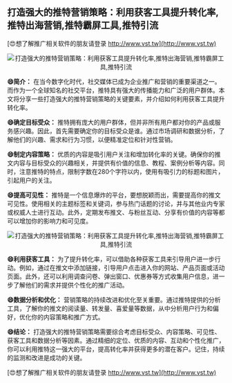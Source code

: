 ## **打造强大的推特营销策略：利用获客工具提升转化率,推特出海营销,推特霸屏工具,推特引流**

[😍想了解推广相关软件的朋友请登录 http://www.vst.tw](http://www.vst.tw)

 <center><img src="https://vst.tw/MP4/tuiguang/png/2.png" alt="打造强大的推特营销策略：利用获客工具提升转化率,推特出海营销,推特霸屏工具,推特引流"></center>

**😄简介：**
在当今数字化时代，社交媒体已成为企业推广和营销的重要渠道之一。而作为一个全球知名的社交平台，推特具有强大的传播能力和广泛的用户群体。本文将分享一些打造强大的推特营销策略的关键要素，并介绍如何利用获客工具提升转化率。

**😄确定目标受众：**
推特拥有庞大的用户群体，但并非所有用户都对你的产品或服务感兴趣。因此，首先需要确定你的目标受众是谁。通过市场调研和数据分析，了解他们的兴趣、需求和行为习惯，以便精准定位和针对性营销。

**😄制定内容策略：**
优质的内容是吸引用户关注和增加转化率的关键。确保你的推文内容与目标受众的兴趣相关，并提供有价值的信息、教程、案例分析等内容。同时，注意推特的特点，限制字数在280个字符以内，使用有吸引力的标题和图片，引起用户的关注。

**😄提高可见性：**
推特是一个信息爆炸的平台，要想脱颖而出，需要提高你的推文可见性。使用相关的主题标签和关键词，参与热门话题的讨论，并与其他业内专家或权威人士进行互动。此外，定期发布推文、与粉丝互动、分享有价值的内容等都可以增加你的影响力和可见度。

 <center><img src="https://vst.tw/MP4/tuiguang/png/3.png" alt="打造强大的推特营销策略：利用获客工具提升转化率,推特出海营销,推特霸屏工具,推特引流"></center>

**😄利用获客工具：**
为了提升转化率，可以借助各种获客工具来引导用户进一步行动。例如，通过在推文中添加链接，引导用户点击进入你的网站、产品页面或活动页面。此外，还可以利用调查问卷、弹出窗口、优惠券等方式收集用户信息，进一步了解他们的需求并提供个性化的推广活动。

**😄数据分析和优化：**
营销策略的持续改进和优化至关重要。通过推特提供的分析工具，了解你的推文的阅读量、转发量、喜爱量等数据，从中分析用户行为和偏好，优化你的内容策略和推广方式。

**😄结论：**
打造强大的推特营销策略需要综合考虑目标受众、内容策略、可见性、获客工具和数据分析等因素。通过精细的定位、优质的内容、互动和个性化推广，你可以利用推特这一强大的平台，提高转化率并获得更多的潜在客户。记住，持续的监测和改进是成功的关键。

[😍想了解推广相关软件的朋友请登录 http://www.vst.tw](http://www.vst.tw)




